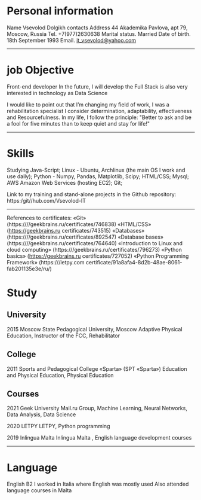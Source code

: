 Personal information
===

Name
Vsevolod Dolgikh
contacts
Address 44 Akademika Pavlova, apt 79, Moscow, Russia
Tel. +7(977)2630638
Marital status. Married 
Date of birth. 18th September 1993
Email. it_vsevolod@yahoo.com

---

job Objective
===

Front-end developer
In the future, I will develop the  Full Stack  is also very interested in technology as Data Science

I would like to point out that I’m changing my field of work, I was a rehabilitation specialist
I consider determination, adaptability, effectiveness and
Resourcefulness. In my life, I follow the principle: "Better to ask and be a fool for  five minutes than to keep quiet and stay for life!"

---

Skills
===

Studying Java-Script;
Linux - Ubuntu, Archlinux (the main OS I work and use daily);
Python - Numpy, Pandas, Matplotlib, Scipy;
HTML/CSS;
Mysql;
AWS Amazon Web Services (hosting EC2);
Git;

Link to my training and stand-alone projects in the Github repository: https:/git//hub.com/Vsevolod-IT

---

References to certificates:
«Git» (https:////geekbrains.ru/certificates/746838)
«HTML/CSS» (https://geekbrains.ru certificates/743515)
«Databases» (https:////geekbrains.ru/certificates/892547)
«Database bases» (https:////geekbrains.ru/certificates/764640)
«Introduction to Linux and cloud computing» (https:///geekbrains.ru/certificates/796273)
«Python basics» (https://geekbrains.ru certificates/727052)
«Python Programming Framework» (https:///letpy.com certificate/91a8afa4-8d2b-48ae-8061-fab201135e3e/ru/)

Study
===

University
---
2015 Moscow State Pedagogical University, Moscow
Adaptive Physical Education, Instructor of the FCC, Rehabilitator

College
---
2011 Sports and Pedagogical College «Sparta» (SPT «Sparta»)
Education and Physical Education, Physical Education

Сourses
---
2021
Geek University
Mail.ru Group, Machine Learning, Neural Networks, Data Analysis, Data Science

2020 LETPY
LETPY, Python programming

2019 Inlingua  Malta
Inlingua Malta , English language development courses

---

Language
===
English B2
I worked in Italia where English was mostly used
Also attended language courses in Malta
